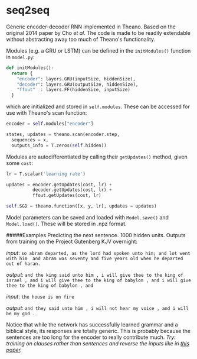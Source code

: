 # seq2seq
Generic encoder-decoder RNN implemented in Theano. Based on the original 2014 paper by Cho *et al*. The code is made to be readily extendable without abstracting away too much of Theano's functionality.

Modules (e.g. a GRU or LSTM) can be defined in the `initModules()` function in `model.py`:
```python
def initModules():
  return {
    "encoder": layers.GRU(inputSize, hiddenSize), 
    "decoder": layers.GRU(outputSize, hiddenSize), 
    "ffout"  : layers.FF(hiddenSize, inputSize)
  }
```
which are initialized and stored in `self.modules`. These can be accessed for use with Theano's scan function:
```python
encoder = self.modules["encoder"]

states, updates = theano.scan(encoder.step, 
  sequences = x, 
  outputs_info = T.zeros(self.hidden))
```
Modules are autodifferentiated by calling their `getUpdates()` method, given some `cost`:
```python
lr = T.scalar('learning rate')

updates = encoder.getUpdates(cost, lr) + 
          decoder.getUpdates(cost, lr) + 
          ffout.getUpdates(cost, lr)

self.SGD = theano.function([x, y, lr], updates = updates)
```
Model parameters can be saved and loaded with `Model.save()` and `Model.load()`. These will be stored in .npz format.

#####Examples
Predicting the next sentence. 1000 hidden units. Outputs from training on the Project Gutenberg KJV overnight:

*input*: `so abram departed, as the lord had spoken unto him; and lot went with him  and abram was seventy and five years old when he departed out of haran.`

*output*: `and the king said unto him , i will give thee to the king of israel , and i will give thee to the king of babylon , and i will give thee to the king of babylon , and`

*input*: `the house is on fire`

*output*: `and they said unto him , i will not hear my voice , and i will be my god .`

Notice that while the network has successfully learned grammar and a biblical style, its responses are totally generic. This is probably because the sentences are too long for the encoder to really contribute much. *Try: training on clauses rather than sentences and reverse the inputs like in [this paper](http://papers.nips.cc/paper/5346-sequence-to-sequence-learning-with-neural-networks.pdf).*
